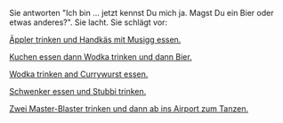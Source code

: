 Sie antworten "Ich bin ... jetzt kennst Du mich ja. Magst Du ein Bier oder etwas anderes?".
Sie lacht.
Sie schlägt vor:


[Äppler trinken und Handkäs mit Musigg essen.](Hessen/aus_Hessen.md)


[Kuchen essen dann Wodka trinken und dann Bier.](MeckPomm/aus_Meckpomm.md)


[Wodka trinken and Currywurst essen.](Berlin/aus_Berlin.md)


[Schwenker essen und Stubbi trinken.](Saarland/aus_dem_Saarland.md)


[Zwei Master-Blaster trinken und dann ab ins Airport zum Tanzen.](Franken/aus_Wuerzburg.md)
